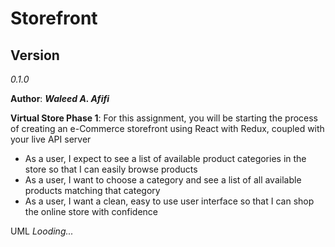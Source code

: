 # Storefront

## Version 
*0.1.0*

**Author**: ***Waleed A. Afifi***


**Virtual Store Phase 1**: For this assignment, you will be starting the process of creating an e-Commerce storefront using React with Redux, coupled with your live API server

- As a user, I expect to see a list of available product categories in the store so that I can easily browse products
- As a user, I want to choose a category and see a list of all available products matching that category
- As a user, I want a clean, easy to use user interface so that I can shop the online store with confidence

UML
*Looding...*